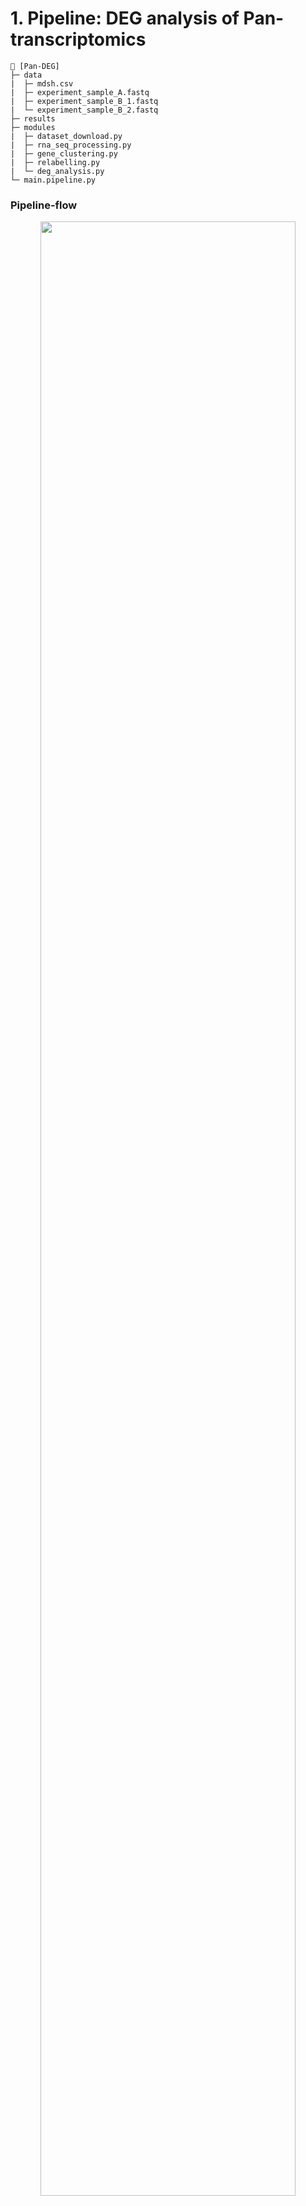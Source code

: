 # 1. Pipeline: DEG analysis of Pan-transcriptomics

```linux
📂 [Pan-DEG]
├─ data
|  ├─ mdsh.csv
|  ├─ experiment_sample_A.fastq
|  ├─ experiment_sample_B_1.fastq
|  └─ experiment_sample_B_2.fastq
├─ results
├─ modules
|  ├─ dataset_download.py
|  ├─ rna_seq_processing.py
|  ├─ gene_clustering.py
|  ├─ relabelling.py
|  └─ deg_analysis.py
└─ main.pipeline.py
```

### Pipeline-flow
<p align="center">
  <img src="https://github.com/user-attachments/assets/1a7bcdf7-81b5-4532-a078-8e66ab2b07b4" width="90%">
</p>

